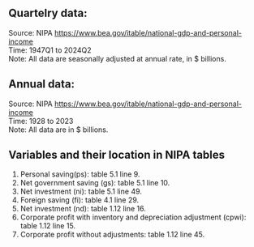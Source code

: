 ## Quartelry data:  
Source: NIPA https://www.bea.gov/itable/national-gdp-and-personal-income  
Time: 1947Q1 to 2024Q2  
Note: All data are seasonally adjusted at annual rate, in $ billions.  


## Annual data:
Source: NIPA https://www.bea.gov/itable/national-gdp-and-personal-income  
Time: 1928 to 2023  
Note: All data are in $ billions.  

## Variables and their location in NIPA tables
1. Personal saving(ps): table 5.1 line 9.  
2. Net government saving (gs): table 5.1 line 10.   
3. Net investment (ni): table 5.1 line 49.  
4. Foreign saving (fi): table 4.1 line 29.  
5. Net investment (nd): table 1.12 line 16.  
6. Corporate profit with inventory and depreciation adjustment (cpwi): table 1.12 line 15.  
7. Corporate profit without adjustments: table 1.12 line 45.  